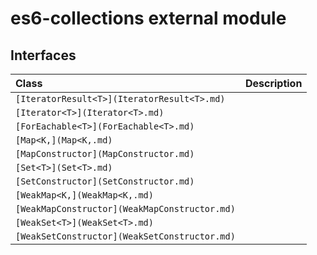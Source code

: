 # es6-collections external module



## Interfaces

| Class	   |  Description |
|:-------------|:---------------|
| `[IteratorResult<T>](IteratorResult<T>.md)`     |   |
| `[Iterator<T>](Iterator<T>.md)`     |   |
| `[ForEachable<T>](ForEachable<T>.md)`     |   |
| `[Map<K,](Map<K,.md)`     |   |
| `[MapConstructor](MapConstructor.md)`     |   |
| `[Set<T>](Set<T>.md)`     |   |
| `[SetConstructor](SetConstructor.md)`     |   |
| `[WeakMap<K,](WeakMap<K,.md)`     |   |
| `[WeakMapConstructor](WeakMapConstructor.md)`     |   |
| `[WeakSet<T>](WeakSet<T>.md)`     |   |
| `[WeakSetConstructor](WeakSetConstructor.md)`     |   |



